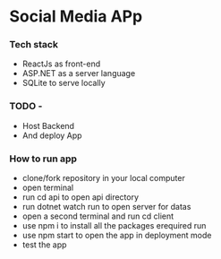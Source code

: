 # Social Media APp

### Tech stack
- ReactJs as front-end
- ASP.NET as a server language
- SQLite to serve locally

### TODO -
- Host Backend
- And deploy App

### How to run app
- clone/fork repository in your local computer
- open terminal
- run cd api to open api directory
- run dotnet watch run to open server for datas
- open a second terminal and run cd client
- use npm i to install all the packages erequired run
- use npm start to open the app in deployment mode
- test the app
